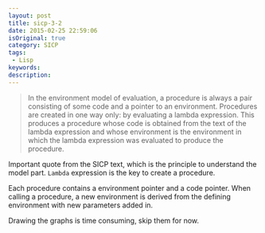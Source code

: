 ```yaml
---
layout: post
title: sicp-3-2
date: 2015-02-25 22:59:06
isOriginal: true
category: SICP
tags:
 - Lisp
keywords: 
description: 
---
```


>In the environment model of evaluation, a procedure is always a pair consisting of some code and a pointer to an environment. Procedures are created in one way only: by evaluating a lambda expression. This produces a procedure whose code is obtained from the text of the lambda expression and whose environment is the environment in which the lambda expression was evaluated to produce the procedure. 

Important quote from the SICP text, which is the principle to understand the model part.
`Lambda` expression is the key to create a procedure.

Each procedure contains a environment pointer and a code pointer. When calling a procedure, a new environment is derived from the defining environment
with new parameters added in.

Drawing the graphs is time consuming, skip them for now.


